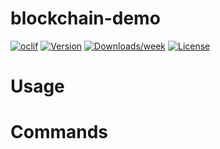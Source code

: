 blockchain-demo
===============



[![oclif](https://img.shields.io/badge/cli-oclif-brightgreen.svg)](https://oclif.io)
[![Version](https://img.shields.io/npm/v/blockchain-demo.svg)](https://npmjs.org/package/blockchain-demo)
[![Downloads/week](https://img.shields.io/npm/dw/blockchain-demo.svg)](https://npmjs.org/package/blockchain-demo)
[![License](https://img.shields.io/npm/l/blockchain-demo.svg)](https://github.com/mshanemc/blockchain-demo/blob/master/package.json)

<!-- toc -->
# Usage
<!-- usage -->
# Commands
<!-- commands -->
